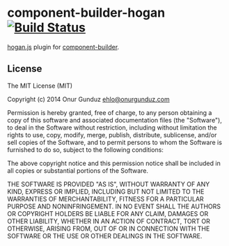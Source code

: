 # component-builder-hogan [![Build Status](https://travis-ci.org/tetsuo/component-builder-hogan.svg?branch=master)](https://travis-ci.org/tetsuo/component-builder-hogan)

[hogan.js](http://twitter.github.io/hogan.js/) plugin for [component-builder](https://www.npmjs.org/package/component-builder).

## License

The MIT License (MIT)

Copyright (c) 2014 Onur Gunduz ehlo@onurgunduz.com

Permission is hereby granted, free of charge, to any person obtaining a copy
of this software and associated documentation files (the "Software"), to deal
in the Software without restriction, including without limitation the rights
to use, copy, modify, merge, publish, distribute, sublicense, and/or sell
copies of the Software, and to permit persons to whom the Software is
furnished to do so, subject to the following conditions:

The above copyright notice and this permission notice shall be included in
all copies or substantial portions of the Software.

THE SOFTWARE IS PROVIDED "AS IS", WITHOUT WARRANTY OF ANY KIND, EXPRESS OR
IMPLIED, INCLUDING BUT NOT LIMITED TO THE WARRANTIES OF MERCHANTABILITY,
FITNESS FOR A PARTICULAR PURPOSE AND NONINFRINGEMENT. IN NO EVENT SHALL THE
AUTHORS OR COPYRIGHT HOLDERS BE LIABLE FOR ANY CLAIM, DAMAGES OR OTHER
LIABILITY, WHETHER IN AN ACTION OF CONTRACT, TORT OR OTHERWISE, ARISING FROM,
OUT OF OR IN CONNECTION WITH THE SOFTWARE OR THE USE OR OTHER DEALINGS IN
THE SOFTWARE.
